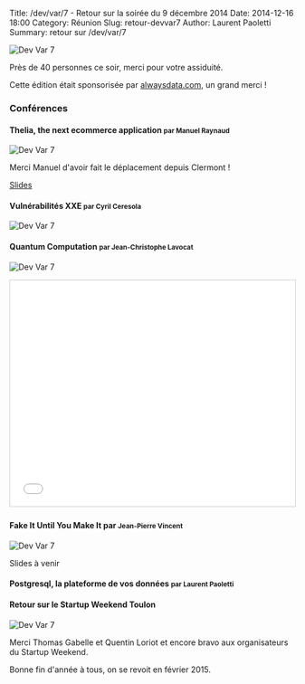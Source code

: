Title: /dev/var/7 - Retour sur la soirée du 9 décembre 2014
Date: 2014-12-16 18:00
Category: Réunion
Slug: retour-devvar7
Author: Laurent Paoletti
Summary: retour sur /dev/var/7

![Dev Var 7](/images/devvar7/event/devvar7-2.jpg)

Près de 40 personnes ce soir, merci pour votre assiduité.

Cette édition était sponsorisée par [alwaysdata.com](http://alwaysdata.com/), un grand merci !


### Conférences

#### Thelia, the next ecommerce application <small>par Manuel Raynaud</small>
![Dev Var 7](/images/devvar7/event/devvar7-1.jpg)

Merci Manuel d'avoir fait le déplacement depuis Clermont !

[Slides](http://t.co/98Aa6mASv4)


#### Vulnérabilités XXE <small>par Cyril Ceresola</small>

![Dev Var 7](/images/devvar7/event/devvar7-6.jpg)

<script async class="speakerdeck-embed" data-id="dd875be062d80132bca716864c2728bb" data-ratio="1.33333333333333" src="//speakerdeck.com/assets/embed.js"></script>

#### Quantum Computation <small>par Jean-Christophe Lavocat</small>

![Dev Var 7](/images/devvar7/event/devvar7-3.jpg)

<iframe src="//www.slideshare.net/slideshow/embed_code/42574503" width="627" height="400"  frameborder="0" marginwidth="0" marginheight="0" scrolling="no" style="border:1px solid #CCC; border-width:1px; margin-bottom:5px; max-width: 100%;" allowfullscreen> </iframe>

#### Fake It Until You Make It par <small>Jean-Pierre Vincent</small>

![Dev Var 7](/images/devvar7/event/devvar7-8.jpg)

Slides à venir

#### Postgresql, la plateforme de vos données <small>par Laurent Paoletti</small>
<script async class="speakerdeck-embed" data-id="4cab3d3062d80132112a5ad134601614" data-ratio="1.33333333333333" src="//speakerdeck.com/assets/embed.js"></script>

#### Retour sur le Startup Weekend Toulon
![Dev Var 7](/images/devvar7/event/devvar7-9.jpg)

<script async class="speakerdeck-embed" data-id="b06956f0676e0132b9557edec47ac34f" data-ratio="1.33333333333333" src="//speakerdeck.com/assets/embed.js"></script>

Merci Thomas Gabelle et Quentin Loriot et encore bravo aux organisateurs du Startup Weekend.

Bonne fin d'année à tous, on se revoit en février 2015.
